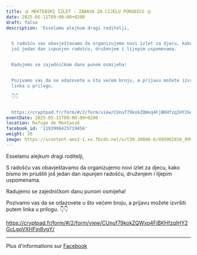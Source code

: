 ```yaml
---
title: 🌞 MEKTEBSKI IZLET - ZABAVA ZA CIJELU PORODICU 🌞
date: 2025-05-11T09:00:00+0200
draft: false
description: 'Esselamu alejkum dragi roditelji,


  S radošću vas obavještavamo da organizujemo novi izlet za djecu, kako bismo im priuštili
  još jedan dan ispunjen radošću, druženjem i lijepim uspomenama.


  Radujemo se zajedničkom danu punom osmijeha!


  Pozivamo vas da se odazovete u što većem broju, a prijavu možete izvršiti putem
  linka u prilogu.

  👇👇


  https://cryptpad.fr/form/#/2/form/view/CUnuf79kokZQWxq4FjBKHfzqIHY2GcLgpVXHFjn8vgY/'
eventDate: 2025-05-11T09:00:00+0200
location: Refuge de Montassé
facebook_id: '1193996425719456'
weight: 30
image: https://scontent-ams2-1.xx.fbcdn.net/v/t39.30808-6/495002816_999819255612007_6095771516433501333_n.jpg?_nc_cat=106&ccb=1-7&_nc_sid=9e60e4&_nc_ohc=6xXj7QNabS8Q7kNvwGwrDtK&_nc_oc=AdmETjZOFcPOqHzqvGCxmBljIR8sk7CE9iYLLol9yMj3P8I89KdnKsLQWbPQe4q635c&_nc_zt=23&_nc_ht=scontent-ams2-1.xx&edm=ABTKTjYEAAAA&_nc_gid=GiDKBfzisCG16x9-6rpiWA&_nc_tpa=Q5bMBQGEsViQUWOYbFp3glSNlEhkccXbH-oNWFfnzq4VcKeabGvtam5FqTqUkKcjN2fdml7d9HBsF5nxZQ&oh=00_Afcl_Qm0iuZShxmCiMT8GI4kiMIKadwZ6QLInkCx2Bw2BA&oe=690A0F85
---
```


Esselamu alejkum dragi roditelji,

S radošću vas obavještavamo da organizujemo novi izlet za djecu, kako bismo im priuštili još jedan dan ispunjen radošću, druženjem i lijepim uspomenama.

Radujemo se zajedničkom danu punom osmijeha!

Pozivamo vas da se odazovete u što većem broju, a prijavu možete izvršiti putem linka u prilogu.
👇👇

https://cryptpad.fr/form/#/2/form/view/CUnuf79kokZQWxq4FjBKHfzqIHY2GcLgpVXHFjn8vgY/

---

Plus d'informations sur [Facebook](https://facebook.com/events/1193996425719456)